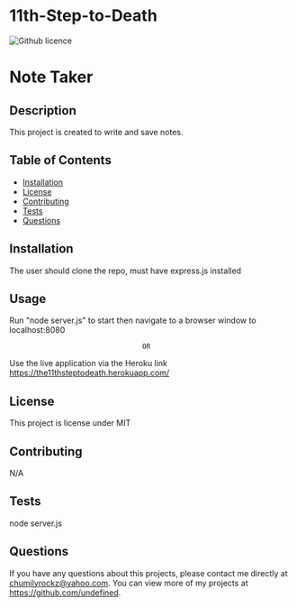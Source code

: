 # 11th-Step-to-Death
![Github licence](http://img.shields.io/badge/license-MIT-blue.svg)

# Note Taker

## Description 
This project is created to write and save notes.
## Table of Contents
* [Installation](#installation)
* [License](#license)
* [Contributing](#contributing)
* [Tests](#tests)
* [Questions](#questions)
    
## Installation 
The user should clone the repo, must have express.js installed

## Usage 
Run "node server.js" to start then navigate to a browser window to localhost:8080

                                     OR
                                     
Use the live application via the Heroku link https://the11thsteptodeath.herokuapp.com/



## License 
This project is license under MIT

## Contributing 
N/A

## Tests
node server.js
    
## Questions
If you have any questions about this projects, please contact me directly at chumilyrockz@yahoo.com. You can view more of my projects at https://github.com/undefined.
  
